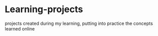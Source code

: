 # Learning-projects

projects created during my learning, putting into practice the concepts learned online
